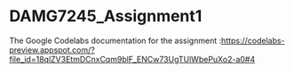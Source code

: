 # DAMG7245_Assignment1

The Google Codelabs documentation for the assignment :https://codelabs-preview.appspot.com/?file_id=18qlZV3EtmDCnxCqm9blF_ENCw73UgTUlWbePuXo2-a0#4
